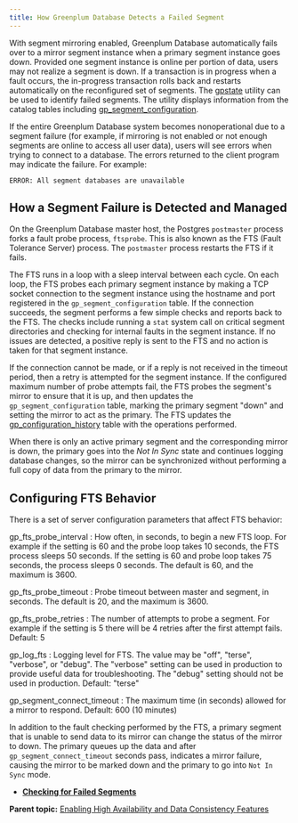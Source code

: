 ```yaml
---
title: How Greenplum Database Detects a Failed Segment 
---
```


With segment mirroring enabled, Greenplum Database automatically fails over to a mirror segment instance when a primary segment instance goes down. Provided one segment instance is online per portion of data, users may not realize a segment is down. If a transaction is in progress when a fault occurs, the in-progress transaction rolls back and restarts automatically on the reconfigured set of segments. The [gpstate](../../../utility_guide/ref/gpstate.html) utility can be used to identify failed segments. The utility displays information from the catalog tables including [gp\_segment\_configuration](../../../ref_guide/system_catalogs/gp_segment_configuration.html).

If the entire Greenplum Database system becomes nonoperational due to a segment failure \(for example, if mirroring is not enabled or not enough segments are online to access all user data\), users will see errors when trying to connect to a database. The errors returned to the client program may indicate the failure. For example:

```
ERROR: All segment databases are unavailable
```

## <a id="howseg"></a>How a Segment Failure is Detected and Managed 

On the Greenplum Database master host, the Postgres `postmaster` process forks a fault probe process, `ftsprobe`. This is also known as the FTS \(Fault Tolerance Server\) process. The `postmaster` process restarts the FTS if it fails.

The FTS runs in a loop with a sleep interval between each cycle. On each loop, the FTS probes each primary segment instance by making a TCP socket connection to the segment instance using the hostname and port registered in the `gp_segment_configuration` table. If the connection succeeds, the segment performs a few simple checks and reports back to the FTS. The checks include running a `stat` system call on critical segment directories and checking for internal faults in the segment instance. If no issues are detected, a positive reply is sent to the FTS and no action is taken for that segment instance.

If the connection cannot be made, or if a reply is not received in the timeout period, then a retry is attempted for the segment instance. If the configured maximum number of probe attempts fail, the FTS probes the segment's mirror to ensure that it is up, and then updates the `gp_segment_configuration` table, marking the primary segment "down" and setting the mirror to act as the primary. The FTS updates the [gp\_configuration\_history](../../../ref_guide/system_catalogs/gp_configuration_history.html) table with the operations performed.

When there is only an active primary segment and the corresponding mirror is down, the primary goes into the *Not In Sync* state and continues logging database changes, so the mirror can be synchronized without performing a full copy of data from the primary to the mirror.

## <a id="confts"></a>Configuring FTS Behavior 

There is a set of server configuration parameters that affect FTS behavior:

gp\_fts\_probe\_interval
:   How often, in seconds, to begin a new FTS loop. For example if the setting is 60 and the probe loop takes 10 seconds, the FTS process sleeps 50 seconds. If the setting is 60 and probe loop takes 75 seconds, the process sleeps 0 seconds. The default is 60, and the maximum is 3600.

gp\_fts\_probe\_timeout
:   Probe timeout between master and segment, in seconds. The default is 20, and the maximum is 3600.

gp\_fts\_probe\_retries
:   The number of attempts to probe a segment. For example if the setting is 5 there will be 4 retries after the first attempt fails. Default: 5

gp\_log\_fts
:   Logging level for FTS. The value may be "off", "terse", "verbose", or "debug". The "verbose" setting can be used in production to provide useful data for troubleshooting. The "debug" setting should not be used in production. Default: "terse"

gp\_segment\_connect\_timeout
:   The maximum time \(in seconds\) allowed for a mirror to respond. Default: 600 \(10 minutes\)

In addition to the fault checking performed by the FTS, a primary segment that is unable to send data to its mirror can change the status of the mirror to down. The primary queues up the data and after `gp_segment_connect_timeout` seconds pass, indicates a mirror failure, causing the mirror to be marked down and the primary to go into `Not In Sync` mode.

-   **[Checking for Failed Segments](../../highavail/topics/g-checking-for-failed-segments.html)**  


**Parent topic:** [Enabling High Availability and Data Consistency Features](../../highavail/topics/g-enabling-high-availability-features.html)

